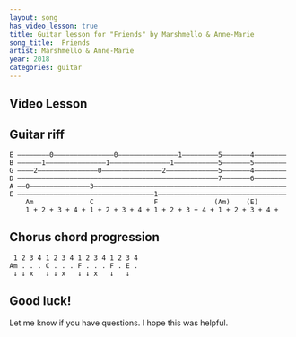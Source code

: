 ```yaml
---
layout: song
has_video_lesson: true
title: Guitar lesson for "Friends" by Marshmello & Anne-Marie
song_title:  Friends
artist: Marshmello & Anne-Marie
year: 2018
categories: guitar
---
```


## Video Lesson

<!-- <iframe width="560" height="315" src="https://www.youtube.com/embed/9kbA1RnvEjo?showinfo=0" frameborder="0" allowfullscreen></iframe> -->

## Guitar riff

    E ––––––––0–––––––––––––––0–––––––––––––––1–––––––––5–––––––4––––––––
    B ––––––1–––––––––––––––1–––––––––––––––1–––––––––––5–––––––5––––––––
    G ––––2–––––––––––––––0–––––––––––––––2–––––––––––––5–––––––4––––––––
    D ––––––––––––––––––––––––––––––––––––––––––––––––––7–––––––6––––––––
    A ––0–––––––––––––––3––––––––––––––––––––––––––––––––––––––––––––––––
    E ––––––––––––––––––––––––––––––––––1––––––––––––––––––––––––––––––––
        Am              C               F              (Am)    (E)
        1 + 2 + 3 + 4 + 1 + 2 + 3 + 4 + 1 + 2 + 3 + 4 + 1 + 2 + 3 + 4 +

## Chorus chord progression

     1 2 3 4 1 2 3 4 1 2 3 4 1 2 3 4
    Am . . . C . . . F . . . F . E .
     ↓ ↓ x   ↓ ↓ x   ↓ ↓ x   ↓   ↓

## Good luck!

Let me know if you have questions. I hope this was helpful.
